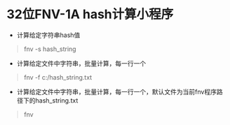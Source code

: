 # 32位FNV-1A hash计算小程序

* 计算给定字符串hash值

> fnv -s hash_string

* 计算给定文件中字符串，批量计算，每一行一个

> fnv -f c:/hash_string.txt

* 计算给定文件中字符串，批量计算，每一行一个，默认文件为当前fnv程序路径下的hash_string.txt

> fnv


